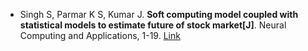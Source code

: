* Singh S, Parmar K S, Kumar J. <b>Soft computing model coupled with statistical models to estimate future of stock market[J]</b>. Neural Computing and Applications, 1-19. [Link](https://link.springer.com/article/10.1007/s00521-020-05506-1)
